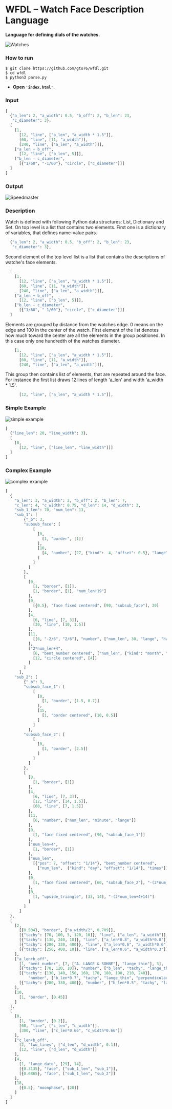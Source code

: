 WFDL – Watch Face Description Language
======================================
**Language for defining dials of the watches.**

![Watches](doc/watches.png)

### How to run
```
$ git clone https://github.com/gto76/wfdl.git
$ cd wfdl
$ python3 parse.py
```
* **Open `'index.html'`.**

### Input
```python
[
  {"a_len": 2, "a_width": 0.5, "b_off": 2, "b_len": 23, 
   "c_diameter": 3},
  [
    [1, 
      [12, "line", ["a_len", "a_width * 1.5"]], 
      [60, "line", [11, "a_width"]], 
      [240, "line", ["a_len", "a_width"]]],
    ["a_len + b_off", 
      [12, "line", ["b_len", 5]]],
    ["b_len - c_diameter", 
      [{"1/60", "-1/60"}, "circle", ["c_diameter"]]]
  ]
]
```

### Output
![Speedmaster](doc/speedmaster.png)

### Description
Watch is defined with following Python data structures: List, Dictionary and Set.
On top level is a list that contains two elements. First one is a dictionary of variables, that defines name-value pairs. 
```python
  {"a_len": 2, "a_width": 0.5, "b_off": 2, "b_len": 23, 
   "c_diameter": 3},
```

Second element of the top level list is a list that contains the descriptions of watche's face elements. 
```python
  [
    [1, 
      [12, "line", ["a_len", "a_width * 1.5"]], 
      [60, "line", [11, "a_width"]], 
      [240, "line", ["a_len", "a_width"]]],
    ["a_len + b_off", 
      [12, "line", ["b_len", 5]]],
    ["b_len - c_diameter", 
      [{"1/60", "-1/60"}, "circle", ["c_diameter"]]]
  ]
``` 
Elements are grouped by distance from the watches edge.  0 means on the edge and 100 in the center of the watch. First element of the list denotes how much toward the center are all the elements in the group positioned. In this case only one hundredth of the watches diameter.
```python
    [1, 
      [12, "line", ["a_len", "a_width * 1.5"]], 
      [60, "line", [11, "a_width"]], 
      [240, "line", ["a_len", "a_width"]]],
```
This group then contains list of elements, that are repeated around the face. For instance the first list  draws 12 lines of length 'a_len' and width 'a_width * 1.5'.
```python
      [12, "line", ["a_len", "a_width * 1.5"]], 
```

### Simple Example
![simple example](doc/example.png)

```python
[
  {"line_len": 20, "line_width": 3},
  [
    [0, 
      [12, "line", ["line_len", "line_width"]]]
  ]
]
```

### Complex Example
![complex example](doc/lange.png)

```python
[
  {
    "a_len": 3, "a_width": 2, "b_off": 2, "b_len": 7,
    "c_len": 4, "c_width": 0.75, "d_len": 14, "d_width": 3,
    "sub_1_len": 70, "num_len": 13,
    "sub_1": [
        {"_b": 3,
        "subsub_face": [
            [
              [0,
                [1, "border", [1]]
              ],
              [10,
                [4, "number", [27, {"kind": -4, "offset": 0.5}, "lange", "horizontal"]]
              ]
            ]
          ]
        },
        [
          [0,
            [1, "border", [1]],
            [1, "border", [1], "num_len+19"]
          ],
          [0,
            [{0.5}, "face fixed centered", [90, "subsub_face"], 30]
          ],
          [4,
            [6, "line", [7, 3]],
            [30, "line", [10, 1.5]]
          ],
          [11,
            [[6, "-2/6", "2/6"], "number", ["num_len", 30, "lange", "half_rotating"]]
          ],
          ["2*num_len+4",
            [6, "bent_number centered", ["num_len", {"kind": "month", "offset": "1/12"}, "times"]],
            [12, "circle centered", [4]]
          ]
        ]
      ],
    "sub_2": [
        {"_b": 3,
        "subsub_face_1": [
            [
              [0,
                [1, "border", [1.5, 0.7]]
              ],
              [15,
                [1, "border centered", [10, 0.5]]
              ]
            ]
          ],
        "subsub_face_2": [
            [
              [0,
                [1, "border", [2.5]]
              ]
            ]
          ]
        },
        [
          [0,
            [1, "border", [1]]
          ],
          [4,
            [6, "line", [7, 3]],
            [12, "line", [14, 1.5]],
            [60, "line", [7, 1.5]]
          ],
          [11,
            [6, "number", ["num_len", "minute", "lange"]]
          ],
          [0,
            [1, "face fixed centered", [90, "subsub_face_1"]]
          ],
          ["num_len+4",
            [1, "border", [1]]
          ],
          ["num_len",
            [{"pos": 7, "offset": "1/14"}, "bent_number centered",
              ["num_len",  {"kind": "day", "offset": "1/14"}, "times"]]
          ],
          [0,
            [1, "face fixed centered", [60, "subsub_face_2"], "-(2*num_len+4)"]
          ],
          [0,
            [1, "upside_triangle", [33, 14], "-(2*num_len+4+14)"]
          ]
        ]
      ]
  },
  [
    [2,
      [{0.504}, "border", ["a_width/2", 0.709]],
      [{"tachy": [70, 100, 5, 120, 10]}, "line", ["a_len", "a_width"]],
      [{"tachy": [130, 240, 10]}, "line", ["a_len*0.8", "a_width*0.8"]],
      [{"tachy": {280, 330, 400}}, "line", ["a_len*0.6", "a_width*0.6"]],
      [{"tachy": [250, 400, 10]}, "line", ["a_len*0.6", "a_width*0.3"]]
    ],
    ["a_len+b_off",
      [1, "bent_number", [7, ["A. LANGE & SOHNE"], "lange_thin"], 3],
      [{"tachy": [70, 120, 10]}, "number", ["b_len", "tachy", "lange_thin"]],
      [{"tachy": {130, 140, 150, 160, 170, 180, 190, 210, 240}},
          "number", ["b_len*0.7", "tachy", "lange_thin", "perpendicular"]],
      [{"tachy": {280, 330, 400}}, "number", ["b_len*0.5", "tachy", "lange_thin"], 1]
    ],
    [10,
      [1, "border", [0.45]]
    ]
  ],
  [
    [0,
      [1, "border", [0.2]],
      [60, "line", ["c_len", "c_width"]],
      [300, "line", ["c_len*0.66", "c_width*0.66"]]
    ],
    ["c_len+b_off",
      [2, "two_lines", ["d_len", "d_width", 0.1]],
      [12, "line", ["d_len", "d_width"]]
    ],
    [4,
      [1, "lange_date", [29], 14],
      [{0.3135}, "face", ["sub_1_len", "sub_1"]],
      [{0.6865}, "face", ["sub_1_len", "sub_2"]]
    ],
    [18,
      [{0.5}, "moonphase", [20]]
    ]
  ]
]
```

